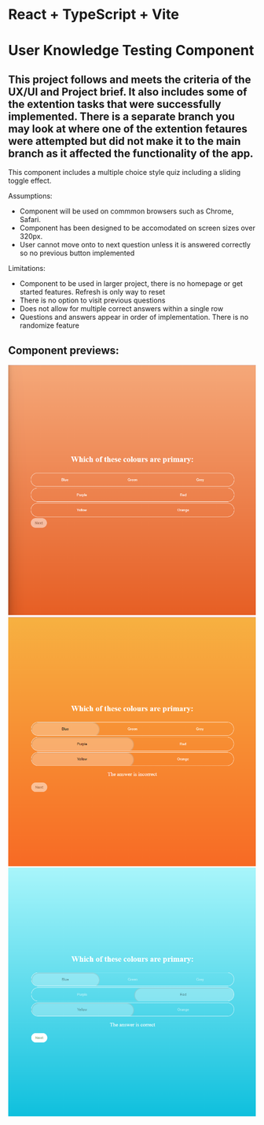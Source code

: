 # React + TypeScript + Vite

# User Knowledge Testing Component

## This project follows and meets the criteria of the UX/UI and Project brief. It also includes some of the extention tasks that were successfully implemented. There is a separate branch you may look at where one of the extention fetaures were attempted but did not make it to the main branch as it affected the functionality of the app.

This component includes a multiple choice style quiz including a sliding toggle effect. 

Assumptions:
- Component will be used on commmon browsers such as Chrome, Safari.
- Component has been designed to be accomodated on screen sizes over 320px.
- User cannot move onto to next question unless it is answered correctly so no previous button implemented

Limitations:
- Component to be used in larger project, there is no homepage or get started features. Refresh is only way to reset
- There is no option to visit previous questions 
- Does not allow for multiple correct answers within a single row
- Questions and answers appear in order of implementation. There is no randomize feature

## Component previews:

![Alt text](src/assets/images/image1.png)
![Alt text](src/assets/images/image2.png)
![Alt text](src/assets/images/image3.png)



